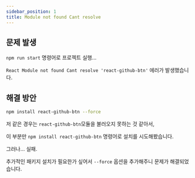 ```yaml
---
sidebar_position: 1
title: Module not found Cant resolve
---
```


## 문제 발생

`npm run start` 명령어로 프로젝트 실행...

`React Module not found Cant resolve 'react-github-btn'` 에러가 발생했습니다.

## 해결 방안
```bash
npm install react-github-btn --force
```
저 같은 경우는 `react-github-btn`모듈을 불러오지 못하는 것 같아서,

이 부분만 `npm install react-github-btn` 명령어로 설치를 시도해봤습니다.

그러나... 실패.

추가적인 패키지 설치가 필요한가 싶어서 `--force` 옵션을 추가해주니 문제가 해결되었습니다.


